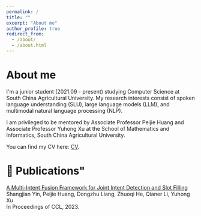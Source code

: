 ```yaml
---
permalink: /
title: ""
excerpt: "About me"
author_profile: true
redirect_from: 
  - /about/
  - /about.html
---
```


# About me
I'm a junior student (2021.09 - present) studying Computer Science at South China Agricultural University. My research interests consist of spoken language understanding (SLU), large language models (LLM), and multimodal natural language processing (NLP).

I am privileged to be mentored by Associate Professor Peijie Huang and Associate Professor Yuhong Xu at the School of Mathematics and Informatics, South China Agricultural University.

You can find my CV here: [CV](../files/cv.pdf).


 # 📝 Publications"

[A Multi-Intent Fusion Framework for Joint Intent Detection and Slot Filling](https://aclanthology.org/2023.ccl-1.5.pdf) <br>
Shangjian Yin, Peijie Huang, Dongzhu Liang, Zhuoqi He, Qianer Li, Yuhong Xu <br>
In Proceedings of CCL, 2023. <br>

